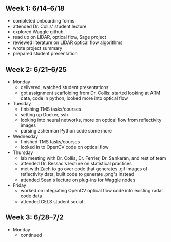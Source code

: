 ## Week 1: 6/14–6/18
- completed onboarding forms
- attended Dr. Collis' student lecture
- explored Waggle github
- read up on LIDAR, optical flow, Sage project
- reviewed literature on LIDAR optical flow algorithms
- wrote project summary
- prepared student presentation

## Week 2: 6/21–6/25
- Monday
    - delivered, watched student presentations
    - got assignment scaffolding from Dr. Collis: started looking at ARM data, code in python, looked more into optical flow
- Tuesday
    - finishing TMS tasks/courses
    - setting up Docker, ssh
    - looking into neural networks, more on optical flow from reflectivity images
    - parsing zsherman Python code some more
- Wednesday
    - finished TMS tasks/courses
    - looked in to OpenCV code on optical flow
- Thursday
    - lab meeting with Dr. Collis, Dr. Ferrier, Dr. Sankaran, and rest of team
    - attended Dr. Bessac's lecture on statistical practices
    - met with Zach to go over code that generates .gif images of reflectivity data; built code to generate .png's instead
    - attended Sean's lecture on plug-ins for Waggle nodes
- Friday
    - worked on integrating OpenCV optical flow code into existing radar code data
    - attended CELS student social

## Week 3: 6/28–7/2
- Monday
  - continued
